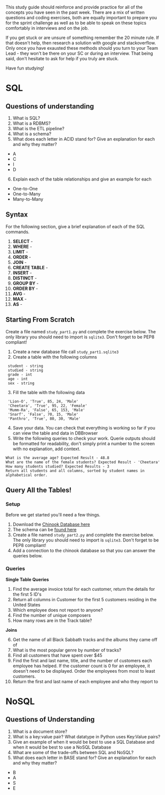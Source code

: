 This study guide should reinforce and provide practice for all of the concepts you have seen in the past week. There are a mix of written questions and coding exercises, both are equally important to prepare you for the sprint challenge as well as to be able to speak on these topics comfortably in interviews and on the job.

If you get stuck or are unsure of something remember the 20 minute rule. If that doesn't help, then research a solution with google and stackoverflow. Only once you have exausted these methods should you turn to your Team Lead - they won't be there on your SC or during an interview. That being said, don't hesitate to ask for help if you truly are stuck.

Have fun studying!


# SQL

## Questions of understanding
1. What is SQL?
2. What is a RDBMS?
3. What is the ETL pipeline?
4. What is a schema?
5. What does each letter in ACID stand for? Give an explanation for each and why they matter?
 - A
 - C
 - I
 - D
6. Explain each of the table relationships and give an example for each
 - One-to-One
 - One-to-Many
 - Many-to-Many

## Syntax
For the following section, give a brief explanation of each of the SQL commands.

1. **SELECT** - 
2. **WHERE** - 
3. **LIMIT** - 
4. **ORDER** -
5. **JOIN** -
6. **CREATE TABLE** - 
7. **INSERT** -
8. **DISTINCT** -
9. **GROUP BY** -
10. **ORDER BY** -
11. **AVG** - 
12. **MAX** -
13. **AS** -

## Starting From Scratch
Create a file named `study_part1.py` and complete the exercise below. The only library you should need to import is `sqlite3`. Don't forget to be PEP8 compliant!
1. Create a new database file call `study_part1.sqlite3`
2. Create a table with the following columns
```
 student - string
 studied - string
 grade - int
 age - int
 sex - string
 ```

3. Fill the table with the following data
```
 'Lion-O', 'True', 85, 24, 'Male'
 'Cheetara', 'True', 95, 22, 'Female'
 'Mumm-Ra', 'False', 65, 153, 'Male'
 'Snarf', 'False', 70, 15, 'Male'
 'Panthro', 'True', 80, 30, 'Male'
 ```
4. Save your data. You can check that everything is working so far if you can view the table and data in DBBrowser
5. Write the following queries to check your work. Querie outputs should be formatted for readability, don't simply print a number to the screen with no explanation, add context.
```
What is the average age? Expected Result - 48.8
What are the name of the female students? Expected Result - 'Cheetara'
How many students studied? Expected Results - 3
Return all students and all columns, sorted by student names in alphabetical order.
```

## Query All the Tables!

### Setup
Before we get started you'll need a few things.
1. Download the [Chinook Database here](https://github.com/bundickm/Study-Guides/blob/master/data/Chinook_Sqlite.sqlite)
2. The schema can be [found here](https://github.com/bundickm/Study-Guides/blob/master/data/Chinook%20Schema.png)
3. Create a file named `study_part2.py` and complete the exercise below. The only library you should need to import is `sqlite3`. Don't forget to be PEP8 compliant!
4. Add a connection to the chinook database so that you can answer the queries below.

### Queries
**Single Table Queries**
1. Find the average invoice total for each customer, return the details for the first 5 ID's
2. Return all columns in Customer for the first 5 customers residing in the United States
3. Which employee does not report to anyone?
4. Find the number of unique composers
5. How many rows are in the Track table?

**Joins**

6. Get the name of all Black Sabbath tracks and the albums they came off of
7. What is the most popular genre by number of tracks?
8. Find all customers that have spent over $45
9. Find the first and last name, title, and the number of customers each employee has helped. If the customer count is 0 for an employee, it doesn't need to be displayed. Order the employees from most to least customers.
10. Return the first and last name of each employee and who they report to

# NoSQL

## Questions of Understanding
1. What is a document store?
2. What is a key:value pair? What datatype in Python uses Key:Value pairs?
3. Give an example of when it would be best to use a SQL Database and when it would be best to use a NoSQL Database
4. What are some of the trade-offs between SQL and NoSQL?
5. What does each letter in BASE stand for? Give an explanation for each and why they matter?
 - B
 - A
 - S
 - E
